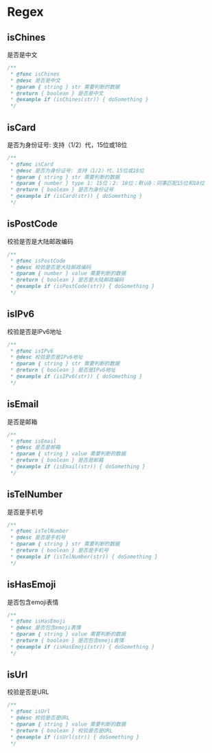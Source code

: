 # Regex


## isChines
是否是中文
```typescript
/**
 * @func isChines
 * @desc 是否是中文
 * @param { string } str 需要判断的数据
 * @return { boolean } 是否是中文
 * @example if (isChines(str)) { doSomething }
 */
```
## isCard
是否为身份证号: 支持（1/2）代，15位或18位
```typescript
/**
 * @func isCard
 * @desc 是否为身份证号: 支持（1/2）代，15位或18位
 * @param { string } str 需要判断的数据
 * @param { number } type 1: 15位；2: 18位；默认0：同事匹配15位和18位
 * @return { boolean } 是否为身份证号
 * @example if (isCard(str)) { doSomething }
 */
```
## isPostCode
校验是否是大陆邮政编码
```typescript
/**
 * @func isPostCode
 * @desc 校验是否是大陆邮政编码
 * @param { number } value 需要判断的数据
 * @return { boolean } 是否是大陆邮政编码
 * @example if (isPostCode(str)) { doSomething }
 */
```
## isIPv6
校验是否是IPv6地址
```typescript
/**
 * @func isIPv6
 * @desc 校验是否是IPv6地址
 * @param { string } str 需要判断的数据
 * @return { boolean } 是否是IPv6地址
 * @example if (isIPv6(str)) { doSomething }
 */
```
## isEmail
是否是邮箱
```typescript
/**
 * @func isEmail
 * @desc 是否是邮箱
 * @param { string } value 需要判断的数据
 * @return { boolean } 是否是邮箱
 * @example if (isEmail(str)) { doSomething }
 */
```
## isTelNumber
是否是手机号
```typescript
/**
 * @func isTelNumber
 * @desc 是否是手机号
 * @param { string } str 需要判断的数据
 * @return { boolean } 是否是手机号
 * @example if (isTelNumber(str)) { doSomething }
 */
```
## isHasEmoji
是否包含emoji表情
```typescript
/**
 * @func isHasEmoji
 * @desc 是否包含emoji表情
 * @param { string } value 需要判断的数据
 * @return { boolean } 是否包含emoji表情
 * @example if (isHasEmoji(str)) { doSomething }
 */
```
## isUrl
校验是否是URL
```typescript
/**
 * @func isUrl
 * @desc 校验是否是URL
 * @param { string } value 需要判断的数据
 * @return { boolean } 校验是否是URL
 * @example if (isUrl(str)) { doSomething }
 */
```
